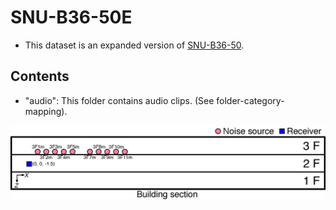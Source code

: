 # SNU-B36-50E
- This dataset is an expanded version of [SNU-B36-50](https://github.com/yodacatmeow/SNU-B36-50/blob/master/SNU-B36-50E/folder-category-mapping.txt).



## Contents

- "audio": This folder contains audio clips. (See folder-category-mapping).

![](https://github.com/yodacatmeow/SNU-B36-50/blob/master/SNU-B36-50E/figure/floor_plan_test_v2.png)